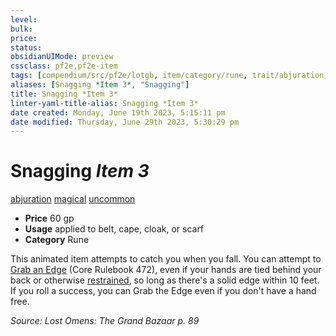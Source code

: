 ```yaml
---
level:
bulk:
price:
status:
obsidianUIMode: preview
cssclass: pf2e,pf2e-item
tags: [compendium/src/pf2e/lotgb, item/category/rune, trait/abjuration, trait/magical, trait/uncommon]
aliases: [Snagging *Item 3*, "Snagging"]
title: Snagging *Item 3*
linter-yaml-title-alias: Snagging *Item 3*
date created: Monday, June 19th 2023, 5:15:11 pm
date modified: Thursday, June 29th 2023, 5:30:29 pm
---
```


# Snagging *Item 3*

[abjuration](rules/traits/abjuration.md) [magical](rules/traits/magical.md) [uncommon](rules/traits/uncommon.md)  

- **Price** 60 gp
- **Usage** applied to belt, cape, cloak, or scarf
- **Category** Rune

This animated item attempts to catch you when you fall. You can attempt to [Grab an Edge](rules/actions/grab-an-edge.md) (Core Rulebook 472), even if your hands are tied behind your back or otherwise [restrained](rules/conditions.md#Restrained), so long as there's a solid edge within 10 feet. If you roll a success, you can Grab the Edge even if you don't have a hand free.

*Source: Lost Omens: The Grand Bazaar p. 89*
